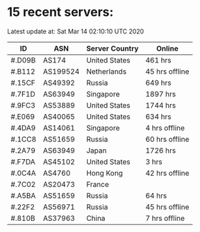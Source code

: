 # 15 recent servers:

Latest update at: Sat Mar 14 02:10:10 UTC 2020

| ID | ASN | Server Country | Online |
| -- | --- | -------------- | ------ |
| #.D09B | AS174 | United States | 461 hrs |
| #.B112 | AS199524 | Netherlands | 45 hrs offline |
| #.15CF | AS49392 | Russia | 649 hrs |
| #.7F1D | AS63949 | Singapore | 1897 hrs |
| #.9FC3 | AS53889 | United States | 1744 hrs |
| #.E069 | AS40065 | United States | 634 hrs |
| #.4DA9 | AS14061 | Singapore | 4 hrs offline |
| #.1CC8 | AS51659 | Russia | 60 hrs offline |
| #.2A79 | AS63949 | Japan | 1726 hrs |
| #.F7DA | AS45102 | United States | 3 hrs |
| #.0C4A | AS4760 | Hong Kong | 42 hrs offline |
| #.7C02 | AS20473 | France | |
| #.A5BA | AS51659 | Russia | 64 hrs |
| #.22F2 | AS56971 | Russia | 45 hrs offline |
| #.810B | AS37963 | China | 7 hrs offline |

